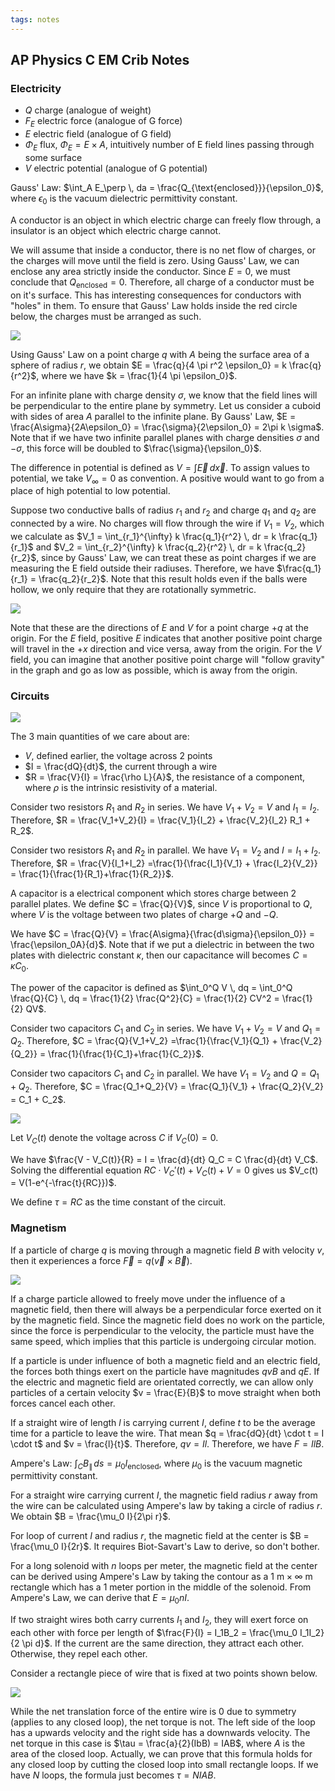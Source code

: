 ```yaml
---
tags: notes
---
```


## AP Physics C EM Crib Notes

### Electricity

- $Q$ charge (analogue of weight)
- $F_E$ electric force (analogue of G force)
- $E$ electric field (analogue of G field)
- $\Phi_E$ flux, $\Phi_E = E \times A$, intuitively number of E field lines passing through some surface
- $V$ electric potential (analogue of G potential)

Gauss' Law: $\int_A E_\perp \, da = \frac{Q_{\text{enclosed}}}{\epsilon_0}$, where $\epsilon_0$ is the vacuum dielectric permittivity constant.

A conductor is an object in which electric charge can freely flow through, a insulator is an object which electric charge cannot.

We will assume that inside a conductor, there is no net flow of charges, or the charges will move until the field is zero. Using Gauss' Law, we can enclose any area strictly inside the conductor. Since $E=0$, we must conclude that $Q_{\text{enclosed}}=0$. Therefore, all charge of a conductor must be on it's surface. This has interesting consequences for conductors with "holes" in them. To ensure that Gauss' Law holds inside the red circle below, the charges must be arranged as such.

![ ](/media/em1.png)

Using Gauss' Law on a point charge $q$ with $A$ being the surface area of a sphere of radius $r$, we obtain $E = \frac{q}{4 \pi r^2 \epsilon_0} = k \frac{q}{r^2}$, where we have $k = \frac{1}{4 \pi \epsilon_0}$.

For an infinite plane with charge density $\sigma$, we know that the field lines will be perpendicular to the entire plane by symmetry. Let us consider a cuboid with sides of area $A$ parallel to the infinite plane. By Gauss' Law, $E = \frac{A\sigma}{2A\epsilon_0} = \frac{\sigma}{2\epsilon_0} = 2\pi k \sigma$. Note that if we have two infinite parallel planes with charge densities $\sigma$ and $-\sigma$, this force will be doubled to $\frac{\sigma}{\epsilon_0}$.

The difference in potential is defined as $V = \int \vec E \, d\vec x$. To assign values to potential, we take $V_\infty = 0$ as convention. A positive would want to go from a place of high potential to low potential.

Suppose two conductive balls of radius $r_1$ and $r_2$ and charge $q_1$ and $q_2$ are connected by a wire. No charges will flow through the wire if $V_1 = V_2$, which we calculate as $V_1 = \int_{r_1}^{\infty} k \frac{q_1}{r^2} \, dr = k \frac{q_1}{r_1}$ and $V_2 = \int_{r_2}^{\infty} k \frac{q_2}{r^2} \, dr = k \frac{q_2}{r_2}$, since by Gauss' Law, we can treat these as point charges if we are measuring the E field outside their radiuses. Therefore, we have $\frac{q_1}{r_1} = \frac{q_2}{r_2}$. Note that this result holds even if the balls were hollow, we only require that they are rotationally symmetric.

![ ](/media/em2.png)

Note that these are the directions of $E$ and $V$ for a point charge $+q$ at the origin. For the $E$ field, positive $E$ indicates that another positive point charge will travel in the $+x$ direction and vice versa, away from the origin. For the $V$ field, you can imagine that another positive point charge will "follow gravity" in the graph and go as low as possible, which is away from the origin.

### Circuits

![ ](/media/em3.png)

The 3 main quantities of we care about are:

- $V$, defined earlier, the voltage across $2$ points
- $I  = \frac{dQ}{dt}$, the current through a wire
- $R = \frac{V}{I} = \frac{\rho L}{A}$, the resistance of a component, where $\rho$ is the intrinsic resistivity of a material.

Consider two resistors $R_1$ and $R_2$ in series. We have $V_1 + V_2 =V$ and $I_1 = I_2$. Therefore, $R = \frac{V_1+V_2}{I} = \frac{V_1}{I_2} + \frac{V_2}{I_2} R_1 + R_2$.

Consider two resistors $R_1$ and $R_2$ in parallel. We have $V_1 = V_2$ and $I = I_1+I_2$. Therefore, $R = \frac{V}{I_1+I_2} =\frac{1}{\frac{I_1}{V_1} + \frac{I_2}{V_2}} = \frac{1}{\frac{1}{R_1}+\frac{1}{R_2}}$.

A capacitor is a electrical component which stores charge between 2 parallel plates. We define $C = \frac{Q}{V}$, since $V$ is proportional to $Q$, where $V$ is the voltage between two plates of charge $+Q$ and $-Q$.

We have $C = \frac{Q}{V} = \frac{A\sigma}{\frac{d\sigma}{\epsilon_0}} = \frac{\epsilon_0A}{d}$. Note that if we put a dielectric in between the two plates with dielectric constant $\kappa$, then our capacitance will becomes $C = \kappa C_0$.

The power of the capacitor is defined as $\int_0^Q V \, dq = \int_0^Q \frac{Q}{C} \, dq = \frac{1}{2} \frac{Q^2}{C} = \frac{1}{2} CV^2 = \frac{1}{2} QV$.

Consider two capacitors $C_1$ and $C_2$ in series. We have $V_1 + V_2 =V$ and $Q_1 = Q_2$. Therefore, $C = \frac{Q}{V_1+V_2} =\frac{1}{\frac{V_1}{Q_1} + \frac{V_2}{Q_2}} = \frac{1}{\frac{1}{C_1}+\frac{1}{C_2}}$.

Consider two capacitors $C_1$ and $C_2$ in parallel. We have $V_1 = V_2$ and $Q = Q_1+Q_2$. Therefore, $C = \frac{Q_1+Q_2}{V} = \frac{Q_1}{V_1} + \frac{Q_2}{V_2} = C_1 + C_2$.

![ ](/media/em4.png)

Let $V_C(t)$ denote the voltage across $C$ if $V_C(0)=0$.

We have $\frac{V - V_C(t)}{R} = I = \frac{d}{dt} Q_C = C \frac{d}{dt} V_C$. Solving the differential equation $RC \cdot V_C'(t) + V_C(t) + V = 0$ gives us $V_c(t) = V(1-e^{-\frac{t}{RC}})$.

We define $\tau=RC$ as the time constant of the circuit.

### Magnetism

If a particle of charge $q$ is moving through a magnetic field $B$ with velocity $v$, then it experiences a force $\vec F = q(\vec v \times \vec B)$. 

![ ](em5)

If a charge particle allowed to freely move under the influence of a magnetic field, then there will always be a perpendicular force exerted on it by the magnetic field. Since the magnetic field does no work on the particle, since the force is perpendicular to the velocity, the particle must have the same speed, which implies that this particle is undergoing circular motion.

If a particle is under influence of both a magnetic field and an electric field, the forces both things exert on the particle have magnitudes $qvB$ and $qE$. If the electric and magnetic field are orientated correctly, we can allow only particles of a certain velocity $v = \frac{E}{B}$ to move straight when both forces cancel each other.

If a straight wire of length $l$ is carrying current $I$, define $t$ to be the average time for a particle to leave the wire. That mean $q = \frac{dQ}{dt} \cdot t = I \cdot t$ and $v = \frac{l}{t}$. Therefore, $qv = Il$. Therefore, we have $F = IlB$.



Ampere's Law: $\int_C B_\parallel \, ds = \mu_0 I_{\text{enclosed}}$, where $\mu_0$ is the vacuum magnetic permittivity constant.

For a straight wire carrying current $I$, the magnetic field radius $r$ away from the wire can be calculated using Ampere's law by taking a circle of radius $r$. We obtain $B = \frac{\mu_0 I}{2\pi r}$.

For loop of current $I$ and radius $r$, the magnetic field at the center is $B = \frac{\mu_0 I}{2r}$. It requires Biot-Savart's Law to derive, so don't bother.

For a long solenoid with $n$ loops per meter, the magnetic field at the center can be derived using Ampere's Law by taking the contour as a $1 ~ \text{m} \times \infty ~\text{m}$ rectangle which has a $1~\text{meter}$ portion in the middle of the solenoid. From Ampere's Law, we can derive that $E = \mu_0 nI$.



If two straight wires both carry currents $I_1$ and $I_2$, they will exert force on each other with force per length of $\frac{F}{l} = I_1B_2 = \frac{\mu_0 I_1I_2}{2 \pi d}$. If the current are the same direction, they attract each other. Otherwise, they repel each other.

Consider a rectangle piece of wire that is fixed at two points shown below.

![ ](/media/em6.png)

While the net translation force of the entire wire is $0$ due to symmetry (applies to any closed loop), the net torque is not. The left side of the loop has a upwards velocity and the right side has a downwards velocity. The net torque in this case is $\tau = \frac{a}{2}(IbB) = IAB$, where $A$ is the area of the closed loop. Actually, we can prove that this formula holds for any closed loop by cutting the closed loop into small rectangle loops. If we have $N$ loops, the formula just becomes $\tau = NIAB$.